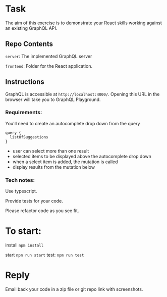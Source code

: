 # Task

The aim of this exercise is to demonstrate your React skills working against an existing GraphQL API.

## Repo Contents

`server`: The implemented GraphQL server

`frontend`: Folder for the React application.

## Instructions

GraphQL is accessible at `http://localhost:4000/`.
Opening this URL in the browser will take you to GraphQL Playground.

### Requirements:

You'll need to create an autocomplete drop down from the query

```
query {
  listOfSuggestions
}
```

- user can select more than one result
- selected items to be displayed above the autocomplete drop down
- when a select item is added, the mutation is called
- display results from the mutation below

### Tech notes:

Use typescript.

Provide tests for your code.

Please refactor code as you see fit.

# To start:

install `npm install`

start `npm run start`
test: `npm run test`

# Reply

Email back your code in a zip file or git repo link with screenshots.
